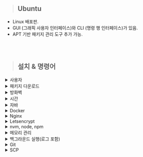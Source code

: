 > ## Ubuntu

- Linux 배포판.
- GUI (그래픽 사용자 인터페이스)와 CLI (명령 행 인터페이스)가 있음.
- APT 기반 패키지 관리 도구 추가 가능.

<br>
<br>

> ## 설치 & 명령어

<details>
  <summary>사용자</summary>

- 사용자 추가

  ```ubuntu
  # 이후 나오는 질문은 엔터로 넘어가도 무방
  # 사용자 추가하면 /home/사용자이름 폴더가 생성됨.
  sudo adduser 사용자이름
  ```

- sudo 권한 부여

  ```ubuntu
  sudo usermod -aG sudo 사용자이름
  ```

- 사용자 확인

  ```ubuntu
  id 사용자이름
  ```

- 사용자 로그인

  ```ubuntu
  su 사용자이름
  ```

- 사용자 로그인 시 사용될 key 등록

  ```ubuntu
  # 사용자 로그인 후 해당 홈 폴더에 .ssh 폴더 생성
  mkdir ~/.ssh

  # 사용자 홈 폴더에 .ssh 폴더 권한 설정
  chmod 700  ~/.ssh

  # 프라이빗키로 퍼블릭키 생성
  ssh-keygen -y -f 프라이빗키.pem > 퍼블릭키.pub

  # 사용자 홈 폴더에 .ssh 폴더 내에 authorized_keys 파일 생성

  # 퍼블릭키 내용을 authorized_keys 파일 생성 후 내용 추가 (nano 에디터 또는 vim 에디터 사용)
  nano ~/.ssh/authorized_keys

  # authorized_keys 파일 권한 설정
  chmod 600 ~/.ssh/authorized_keys

  # 소유권 변경 (만약 다른 사용자로 진행한 경우)
  sudo chown -R 사용자이름:사용자이름 home/사용자이름/.ssh
  ```

- 비밀번호 없이 sudo 사용 설정 방법

  ```ubuntu
  # 먼저 sudo 권한이 있는 사용자로 로그인
  sudo su ubuntu

  # sudoers 파일 수정
  sudo visudo

  # 맨 아래 내용 추가
  username ALL=(ALL) NOPASSWD: ALL

  # username 로그인 후 확인
  su username
  sudo ls /root
  ```

</details>

<details>
    <summary>패키지 다운로드</summary>

- 최신 패키지를 다운 받기 위해 APT 업데이트.

  ```ubuntu
  sudo apt update
  ```

- Ubuntu 버전에 따라 APT 명령어 차이 있음.
  ```ubuntu
  apt 패키지명
  apt-get 패키지명
  ```

</details>

<details>
    <summary>방화벽</summary>

- 여러 방법이 존재함. Ubuntu 버전에 따라 적용이 안될 수 있음.
- 만약 AWS, Oracle Cloud 등 클라우드 서비스를 이용하는 경우 클라우드 서비스 내에서 방화벽 설정이 가능하며, 리눅스 명려어로 방화벽을 설정해도 클라우드 서비스 내에서 방화벽 설정이 우선됨.

<br/>

- ufw (간단한 방화벽 설정)

  ```ubuntu
  # 상태 확인. ufw는 설치되어 있을 확률이 큼.
  sudo ufw status

  # ufw 활성화. 활성화 후 모든 인바운드 트래픽 차단하고 아웃 바운드 트래픽은 허용함.
  sudo ufw enable

  # 기본 정책 설정. 인바운드 트래픽 차단.
  sudo ufw default deny incoming

  # 기본 정책 설정. 아웃 바운드 트래픽 허용.
  sudo ufw default allow outgoing

  # 특정 포트 열기. 포트 22, 80, 443 포트는 프로토콜 생략 가능.
  sudo ufw allow 포트번호/프로토콜

  # 특정 포트 닫기. 포트 22, 80, 443 포트는 프로토콜 생략 가능.
  sudo ufw deny 포트번호/프로토콜

  # 특정 IP 특정 포트만 접근 허용. to any port 포트번호 생략 시 모든 포트 허용.
  sudo ufw allow from IP주소 to any port 포트번호

  # 특정 IP 특정 포트만 접근 차단. to any port 포트번호 생략 시 모든 포트 차단.
  sudo ufw deny from IP주소 to any port 포트번호

  # IP 포트 허용 범위 지정.
  sudo ufw allow from IP주소 to any port 포트번호:포트번호/프로토콜

  # IP 포트 차단 범위 지정.
  sudo ufw deny from IP주소 to any port 포트번호:포트번호/프로토콜

  # 방화벽 로그 활성화
  sudo ufw logging on

  # 포트 규칙 삭제
  sudo ufw delete allow 포트번호/프로토콜

  # 규칙 초기화
  sudo ufw reset

  # 현재 규칙 확인
  sudo ufw status verbose

  # 방화벽 비활성화
  sudo ufw disable

  ```

- firewall (복잡한 방화벽 설정). 영역 개념을 중심으로 방화벽 관리.

  ```ubuntu
  # 영역: public, trusted, internal, external, dmz
  # 서비스: 미리 정의된 포트 집합. ex) http, ssh, mysql 등
  # firewall 설치
  # 영구 설정과 임시 설정 분리 관리함.

  # 설치
  sudo apt install firewalld

  # 상태 확인
  sudo firewall-cmd --state

  # firewall 시작/중지/재시작
  sudo systemctl start firewalld
  sudo systemctl stop firewalld
  sudo systemctl restart firewalld

  # 사용 가능한 영역 목록 확인
  firewall-cmd --get-zones

  # 현재 영역 확인
  firewall-cmd --get-active-zones

  # 현재 영역 변경
  sudo firewall-cmd --set-default-zone=public

  # 서비스 목록 확인
  firewall-cmd --get-services

  # 모든 포트 닫기 (기본설정)
  sudo firewall-cmd --zone=public --set-target=DROP

  # 특정 포트 열기 규칙 추가.
  sudo firewall-cmd --permanent --zone=public --add-port=80/tcp

  # 특정 포트 닫기 규칙 추가
  sudo firewall-cmd --permanent --zone=public --remove-port=80/tcp

  # 특정 서비스 열기 규칙 추가
  sudo firewall-cmd --permanent --zone=public --add-service=http

  # 특정 서비스 닫기 규칙 추가
  sudo firewall-cmd --permanent --zone=public --remove-service=http

  # 추가한 규칙 적용 하는 초기화. 영구 설정(--permanent) 반영시 리로드 필요
  sudo firewall-cmd --reload

  # 현재 규칙 확인
  sudo firewall-cmd --list-all

  # 특정 영역 규칙 확인
  sudo firewall-cmd --zone=public --list-all

  # 설정 초기화 (임시 설정만)
  sudo firewall-cmd --complete-reload

  # 설정 초기화 (영구 설정 포함)
  sudo rm -rf /etc/firewalld/zones/*
  sudo firewall-cmd --reload

  ```

</details>

<details>
    <summary>시간</summary>

- 클라우드 사용시 해당 서버의 지역이 우리나라와 다를 경우 설정 필요함.

  ```ubuntu
  # 현재 시간 확인
  timedatectl

  # 서울로 변경
  sudo timedatectl set-timezone Asia/Seoul
  ```

</details>

<details>
    <summary>자바</summary>

- JDK 설치

  ```ubuntu
  # 운영체제에 기본으로 있는 jdk 설치, 또는 원하는 버전 설치
  sudo apt install default-jdk
  sudo apt-get install openjdk-11-jdk

  # 설치 확인
  java -version
  javac -version
  ```

  <br/>

- 환경 변수 설정

  ```ubuntu
  # 환경 변수 설정
  sudo vim /etc/profile

  # 맨 아래에 추가
  ...
  export JAVA_HOME=/usr/lib/jvm/java-11-openjdk-amd64      // 본인의 자바 설치 경로
  export PATH=$JAVA_HOME/bin:$PATH
  export CLASSPATH=$CLASSPATH:$JAVA_HOME/jre/lib/ext:$JAVA_HOME/lib/tools.jar
  ...

  # 확인
  source /etc/profile
  echo $JAVA_HOME
  ```

  </details>

<details>
    <summary>Docker</summary>

- Docker 설치 및 실행

  ```ubuntu
  # 필요한 패키지 설치
  sudo apt-get install apt-transport-https ca-certificates curl gnupg-agent software-properties-common

  # Docker 공식 GPG키 추가
  curl -fsSL https://download.docker.com/linux/ubuntu/gpg | sudo apt-key add -

  # Docker 공식 api 저장소 추가
  sudo add-apt-repository "deb [arch=amd64] https://download.docker.com/linux/ubuntu $(lsb_release -cs) stable"

  # Docker 설치
  sudo apt-get install docker-ce docker-ce-cli containerd.io

  # 도커 실행상태 확인
  sudo systemctl status docker

  # docker 실행
  sudo service docker start

  # 파일의 권한을 666으로 변경하여 그룹 내 다른 사용자도 접근 가능하게 변경
  sudo chmod 666 /var/run/docker.sock

  # ubuntu 유저를 docker 그룹에 추가 후 재시작
  sudo usermod -aG docker $USER
  sudo service docker restart

  # 버전 확인
  docker --version

  # 현재 실행중인 도커 확인
  docker ps
  ```

<br/>

- Docker 삭제

  ```ubuntu
  # Docker 삭제-1
  sudo snap remove docker

  # Docker 삭제-2
  sudo apt-get purge -y docker-engine docker docker.io docker-ce
  sudo apt-get autoremove -y --purge docker-engine docker docker.io docker-ce
  sudo rm -rf /var/lib/docker /etc/docker
  sudo rm /etc/apparmor.d/docker
  sudo groupdel docker
  sudo rm -rf /var/run/docker.sock
  ```

<br/>

- Docker Image Build
  ```ubuntu
  docker build -t portfolio:1.0 /home/ubuntu/about-me/
  ```
  - `-t`: 태그를 뜻하며 이미지이름:태그 이다.
  - `경로`: 이미지로 만들 Dockerfile이 있는 경로

<br/>

- Docker Container 실행
  ```ubuntu
  docker run -m 512m --name jenkins-docker -d -p 8000:8080 -p 8888:50000 -v /home/jenkins:/var/jenkins_home -u root jenkins/jenkins:lts
  ```
  - `-m`: docker에 할당할 최대 메모리를 설정한다.
  - `--name`: 실행될 컨테이너의 이름을 jenkins-docker으로 설정한다.
  - `d`: detached mode, 백그라운드에서 컨테이너가 실행되게 한다.
  - `p`: 서버의 8000포트와 컨테이너 내부 8080포트를 연결한다.
  - `v`: 서버의 `/home/jenkins`경로와 컨테이너 내부 `/var/jenkins_home`경로를 마운트한다. 이것을 하는 이유는, Jenkins 설치 시 ssh 키값 생성, 저장소 참조 등을 용이하게 하기 위함입니다.
  - `u`: 실행할 사용자를 root으로 설정한다.

<br/>

- 기타 명령어
  1. [주요 명령어](https://captcha.tistory.com/49)
  2. [도커 삭제 명령어](https://www.lainyzine.com/ko/article/docker-rm-removing-docker-containers/)

<br/>

- Dockerfile

  - docker image를 만들기 위한 파일.
  - 확장자 명은 따로 없으며 Dockerfile 이라는 이름을 가짐.

  ```Dockerfile
  # 해당 Dockerfile은 front 배포 시 사용한 예시
  FROM node:14.21.3 as build-stage
  WORKDIR /app
  COPY package*.json ./
  RUN npm install
  COPY . .
  RUN npm run build

  FROM nginx:stable-alpine as production-stage
  COPY --from=build-stage /app/dist /usr/share/nginx/html
  EXPOSE 80
  CMD ["nginx", "-g", "daemon off;"]
  ```

<br/>

- Docker-Compose 설치

  ```ubuntu
  #설치
  sudo curl -L https://github.com/docker/compose/releases/download/1.26.2/docker-compose-$(uname -s)-$(uname -m) -o /usr/local/bin/docker-compose

  #권환
  sudo chmod +x /usr/local/bin/docker-compose

  #버전확인
  docker-compose --version
  ```

<br/>

- Docker-Compose 명령어
  1. [주요 명령어](https://kimjingo.tistory.com/108)
  2. [간단 문법](https://darrengwon.tistory.com/793)

</details>

<details>
    <summary>Nginx</summary>

- nginx 설치 및 실행

  ```ubuntu
  # 설치
  sudo apt install nginx

  # 실행
  sudo systemctl start nginx

  # 상태 보기
  sudo systemctl status nginx

  # 연결 상태를 보기 위한 툴 설치
  sudo apt install net-tools
  netstat - lntp

  # docker로 설치하기
  docker pull nginx

  # docker로 실행하기
  docker run -i -d --name 도커별칭 -p 클라우드포트번호:도커포트번호 -v 공유하려는 클라우드 폴더 경로:공유받으려는 도커의 폴더 경로
  ```

<br/>

- nginx 제거
  ```ubuntu
  # 제거
  sudo apt remove nginx
  sudo apt purge nginx
  ```

<br/>

- nginx 명령어

  ```ubuntu
  ubuntu # nginx 실행
  service nginx start
  sudo service nginx start
  sudo systemctl start nginx

  # nginx 재실행
  service nginx restart
  sudo service nginx restart
  sudo systemctl restart nginx

  # nginx 중단
  service nginx stop
  sudo service nginx stop
  sudo systemctl stop nginx

  # nginx 상태 보기
  service nginx status
  sudo service nginx status
  ps -ef | grep nginx
  ```

  </details>

<details>
    <summary>Letsencrypt</summary>

- HTTPS 사용을 위한 letsencrypt 설치
  ```ubuntu
  # https 설정을 위한 툴 설치
  sudo apt-get install letsencrypt -y
  ```

<br/>

- 인증서 발급

  ```ubuntu
  # nginx 중단
  sudo service nginx stop

  # certbot 발급을 위한 80, 443 방화벽 열기
  # certbot 이메일 입력, 인증서 발급 동의, 이메일 수신은 미동의
  sudo certbot certonly --standalone -d 도메인(example.com)
  ```

  <br/>

- Nginx 인증서 설정

  ```ubuntu
  # nginx 설정 파일 오픈
  sudo vim /etc/nginx/sites-available/default

  ...
  server {
      if ($host = 도메인) {
          return 301 https://$host$request_uri;
      } # managed by Certbot

      listen 80 default_server;
      listen [::]:80 default_server;

      server_name 도메인;
      return 404;
  }

  server {
      index index.html index.htm index.nginx-debian.html;
      server_name 도메인; # managed by Certbot
      root 기본 index가 있는 경로;

      location / {
          root index가 있는 경로;
          try_files $uri $uri/ @router;
      }

      location @router{
          rewrite ^(.+)$ /index.html last;
      }

      location /api{
          proxy_pass http://13.125.39.100:8061;
          proxy_http_version 1.1;
          proxy_set_header Upgrade $http_upgrade;
          proxy_set_header Connection "Upgrade";
          proxy_set_header Host $host;
          proxy_set_header X-Forwarded-For $remote_addr;
          proxy_set_header X-Forwarded-Proto $scheme;
      }

      location /chat{
          proxy_pass http://13.125.39.100:8011;
      }

      ssl_certificate /etc/letsencrypt/live/도메인/fullchain.pem; # managed by Certbot
      ssl_certificate_key /etc/letsencrypt/live/도메인/privkey.pem; # managed by Certbot
      listen 443 ssl; # managed by Certbot
  }
  ...

  # nginx 설정 제대로 되었는지 테스트
  sudo nginx -t

  # nginx 재시작
  sudo service nginx restart

  # ubuntu일 때, 도메인 접속 시 500 에러가 난다면 해당 파일 열어서 맨 윗줄의 user 변경
  sudo vim /etc/nginx/nginx.conf

  '''
  user ubuntu;
  '''
  ```

<br>

- 실제 설정 예시

  ```ubuntu
  ...
  # Nginx front 배포 실제 예시
  server {
      if ($host = about-ljk.store) {
          return 301 https://$host$request_uri;
      } # managed by Certbot

      listen 80 default_server;
      listen [::]:80 default_server;

      server_name about-ljk.store;
      return 404;
  }

  server {
      root /home/ubuntu/about-me/dist/;
      index index.html index.htm index.nginx-debian.html;
      server_name about-ljk.store; # managed by Certbot

      location / {
          root /home/ubuntu/about-me/dist/;
          try_files $uri $uri/ @router;
      }

      location @router{
          rewrite ^(.+)$ /index.html last;
      }

      ssl_certificate /etc/letsencrypt/live/about-ljk.store/fullchain.pem; # managed by Certbot
      ssl_certificate_key /etc/letsencrypt/live/about-ljk.store/privkey.pem; # managed by Certbot
      listen 443 ssl; # managed by Certbot

  }


  # API-gateway 기능 추가 활용한 방식
  # 80포트 접근 시 443 포트로 리다이렉트
  server {
      if ($host = beanzido.com) {
          return 301 https://$host$request_uri;
      } # managed by Certbot

      listen 80 ;
      listen [::]:80 ;
      server_name beanzido.com;
      return 404; # managed by Certbot
  }

  # domain을 두개 연결해서 사용하고 싶다면 똑같은걸 만들기만 하면 된다.
  server {
      if ($host = k7a206.p.ssafy.io) {
          return 301 https://$host$request_uri;
      } # managed by Certbot

      listen 80 ;
      listen [::]:80 ;
      server_name k7a206.p.ssafy.io;
      return 404; # managed by Certbot
  }

  server {
  index index.html index.htm index.nginx-debian.html;
  server_name beanzido.com; # managed by Certbot
  root /home/ubuntu/compose/jenkins/workspace/release/frontend/build/;
  location / {
      root /home/ubuntu/compose/jenkins/workspace/release/frontend/build/;
      try_files $uri $uri/ @router;
      }
  location /chat-server{
      proxy_pass http://13.125.39.100:8091;
      proxy_http_version 1.1;
      proxy_set_header Upgrade $http_upgrade;
      proxy_set_header Connection "Upgrade";
      proxy_set_header Host $host;
      proxy_set_header X-Forwarded-For $remote_addr;
      proxy_set_header X-Forwarded-Proto $scheme;
      }
  location /keyword-server{
      proxy_pass http://13.125.39.100:8092;
  }
      location @router{
              rewrite ^(.+)$ /index.html last;
      }

      ssl_certificate /etc/letsencrypt/live/beanzido.com/fullchain.pem; # managed by Certbot
      ssl_certificate_key /etc/letsencrypt/live/beanzido.com/privkey.pem; # managed by Certbot
  listen 443 ssl; # managed by Certbot

  }

  server {
  index index.html index.htm index.nginx-debian.html;
  server_name k7a206.p.ssafy.io; # managed by Certbot
  root /home/ubuntu/compose/jenkins/workspace/front/frontend/build/;
  location / {
      root /home/ubuntu/compose/jenkins/workspace/front/frontend/build/;
      try_files $uri $uri/ @router;
      }
  location /chat-server{
      proxy_pass http://13.125.39.100:8061;
      proxy_http_version 1.1;
      proxy_set_header Upgrade $http_upgrade;
      proxy_set_header Connection "Upgrade";
      proxy_set_header Host $host;
      proxy_set_header X-Forwarded-For $remote_addr;
      proxy_set_header X-Forwarded-Proto $scheme;
      }
  location /keyword-server{
      proxy_pass http://13.125.39.100:8062;
  }
      location @router{
              rewrite ^(.+)$ /index.html last;
      }

      ssl_certificate /etc/letsencrypt/live/k7a206.p.ssafy.io/fullchain.pem; # managed by Certbot
      ssl_certificate_key /etc/letsencrypt/live/k7a206.p.ssafy.io/privkey.pem; # managed by Certbot
  listen 443 ssl; # managed by Certbot


  }
  ...

  ```

<br>

- certbot 명령어

  ```ubuntu
  # 인증서 해지 명령어
  sudo certbot revoke --cert-name www.domain.com

  # 인증서 삭제 명령어
  sudo certbot delete --cert-name www.domain.com

  # 인증서 발급 명령어 (서버 소유주 인증 방식)
  sudo certbot --nginx -d www.domain.com

  # 인증서 발급 명령어 (nginx 웹서버 인증 방식)
  sudo certbot certonly --standalone -d www.domain.com

  # 인증서 발급 명령어 (도메인 소유주 방식)
  sudo certbot certonly --manual --preferred-challenges dns-01 --server https://acme-v02.api.letsencrypt.org/directory -d "*.domain.com"

  # 인증서 갱신 명령어
  sudo certbot renew

  # nginx로 받은 인증서 갱신 명령어
  sudo nginx -s stop
  sudo certbot renew
  sudo nginx

  # 만료 이메일 업데이트 (1년마다 갱싱해야함)
  certbot update_account --email yourname+1@example.com
  ```

</details>

<details>
    <summary>nvm, node, npm</summary>

- nvm 설치

  ```ubuntu
  # curl 설치 (기본으로 설치되어있음)
  sudo apt install build-essential curl

  # nvm 설치
  $ curl -o- https://raw.githubusercontent.com/nvm-sh/nvm/v0.36.0/install.sh | bash

  # nvm 설정 리로드 (설정 파일은 여러가지 일 수 있으니 있는 파일은 다해주면 됨)(~/.bash_profile, ~/.zshrc, ~/.profile, ~/.bashrc )
  source ~/.bashrc
  ```

<br/>

- node 설치

  ```ubuntu
  # node 설치 (sudo는 사용하지 말것. 나중에 권한 문제 발생함.)
  nvm install node

  # node 특정 버전 설치
  nvm install x.x.x

  # node 버전 전환
  nvm use x.x.x

  #### nvm 없이 node, npm 설치 하기 (8.x는 node 버전)
  curl -sL https://deb.nodesource.com/setup_8.x | sudo -E bash -
  sudo apt-get install -y nodejs
  ```

<br/>

- npm 설치

  ```ubuntu
  # npm 설치 (node 설치 시 자동 설치 됨)
  sudo apt install npm

  ```

<br/>

- 삭제

  ```ubuntu
  # nvm 삭제
  rm -rf ./nvm

  # node 특정 버전삭제
  nvm uninstall x.x.x

  # npm 삭제
  sudo apt remove npm

  # npm 설정 파일까지 삭제
  sudo apt purge npm
  ```

  </details>

<details>
    <summary>메모리 관리</summary>

- 프리티어 사용 시 메모리가 부족할 수 있음.
- 따라서, 하드디스크를 이용하여 가상메모리를 늘리면 좋음.
- 또한, Jar 실행 시 메모리 제한을 두는 것도 하나의 방법.

<br/>

- 스와핑

  ```ubuntu
  ## 스왑 파일 생성.
  ## bs = 블록 크키, count = 블록 수. 블록 크기는 인스턴스에서 사용 가능한 메모리보다 작아야함.
  sudo dd if=/dev/zero of=/swapfile bs=128M count=16

  ##읽기 및 쓰기 권한 업데이트
  sudo chmod 600 /swapfile

  ## 스왑 영역 설정
  sudo mkswap /swapfile

  ## 스왑 공간에 스왑 파일 추가하여 스왑 파일 즉시 사용할 수 있도록 설정
  sudo swapon /swapfile

  ## 성공 여부 확인
  sudo swapon -s

  ## 파일 편집하여 부팅 시 스왑 파일 활성화
  sudo vi /etc/fstab
  ## 맨 아래에 추가
  /swapfile swap swap defaults 0 0
  ```

<br/>

- jar 메모리 제한
  ```ubuntu
  java -jar -Xms512M -Xmx512M fast-automl-0.0.1-SNAPSHOT.jar
  ```

</details>

<details>
    <summary>백그라운드 실행(로그 포함)</summary>

- 백그라운드 실행 명령어 &
- &만 사용 할 경우 사용자 세션 만료 시 백그라운드 종료(현재는 유지됨.) 로그x
- nohup 사용 시 로그 관리 가능하며 세션 만료해도 유지됨.

  ```ubuntu
  # 백그라운드 nohup 실행. (실행 후 문구가 뜸. 그냥 1 엔터 치고 실행 됐는지 확인. default는 표준 출력 로그 쌓임.)
  nohup java -jar my-app.jar &

  # 확인 방법 2개
  ps auxf | grep java
  bg

  # 로그 조회 (nohup.out은 명령어 입력한 경로에 생성되어 있음.)
  cat nohup.out

  # 로그 테일링
  tail -f nohup.out

  # 백그라운드 종료 (ps auxf로 조회하여 나온 PID 필요함.)
  kill -9 PID

  # 로그를 내가 원하는 곳에 쌓고 싶은 경우
  nohup java -jar my-app.jar > 경로/파일명.out &

  # 표준 출력과 표준 에러를 다른 파일에 쌓고 싶은 경우
  nohup java -jar my-app.jar 1 > 경로/출력_파일명.out 2 > 경로/에러_파일명.out &

  # 하나의 파일에 출력과 에러를 둘 다 하나의 파일에 쌓고 싶은 경우
  nohup java -jar my-app.jar > 경로/통합_파일명.out 2>&1 &
  ```

</details>

<details>
    <summary>Git</summary>

- git 설치

  ```linux
  # git 설치 및 확인
  sudo apt install git
  git --version

  # git 구성 및 확인
  git config --global user.name "Your Name"
  git config --global user.email "youremail@yourdomain.com"
  git config --list
  ```

<br/>

- github clone (private)

  ```ubuntu
  # github에서 personal access token 생성하고 이를 이용하여 clone (선택1)
  git clone https://access*token@repository*주소

  # Credential 정보 저장 (선택2)
  git config credential.helper store --global

  # Credential 캐시 저장 (선택3)
  git config credential.helper 'cache --timeout=3600'
  ```

  </details>

<details>
  <summary>SCP</summary>

- SSH 간 파일 통신
- 배포할 때 사용 가능

<br/>

- SCP 설치

  ```ubuntu
  # 파일 복사
  scp /home/banana/test.txt lee@192.168.1.19:/home/lee/test.txt

  # 폴더 복사
  scp -r /home/banana lee@192.168.1.19:/home/lee
  ```

<br/>

- SCP 옵션

  ```ubuntu
  scp <source_path> <username>@<ip>:<dest_path>
  ```

  - source_path : 복사하고자 하는 파일 경로.
  - username : 목적지 서버 사용자 계정 아이디.
  - ip : 목적지 서버 IP주소 또는 도메인 이름.
  - dest_path : 목적지 파일 저장 경로.

</details>
